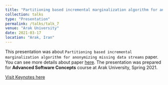 ```yaml
---
title: "Partitioning based incremental marginalization algorithm for anonymizing missing data streams (in Persian)"
collection: talks
type: "Presentation"
permalink: /talks/talk_7
venue: "Arak University"
date: 2021-03-17
location: "Arak, Iran"
---
```


This presentation was about `Partitioning based incremental marginalization algorithm for anonymizing missing data streams` paper. You can see more details about paper [here](https://ieeexplore.ieee.org/abstract/document/8982399). The presentation was prepared for **Advanced Software Concepts** course at Arak University, Spring 2021.

[Visit Keynotes here](https://alirezasn.ir/files/talks/talk_7_slides.pdf)